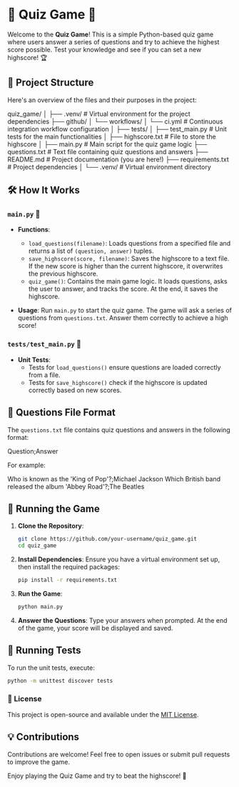 # 🎯 Quiz Game 📝

Welcome to the **Quiz Game**! This is a simple Python-based quiz game where users answer a series of questions and try to achieve the highest score possible. Test your knowledge and see if you can set a new highscore! 🏆

## 📂 Project Structure

Here's an overview of the files and their purposes in the project:

quiz_game/
│
├── .venv/                 # Virtual environment for the project dependencies
├── github/
│   └── workflows/
│       └── ci.yml        # Continuous integration workflow configuration
│
├── tests/
│   ├── test_main.py      # Unit tests for the main functionalities
│   ├── highscore.txt     # File to store the highscore
│
├── main.py               # Main script for the quiz game logic
├── questions.txt         # Text file containing quiz questions and answers
├── README.md             # Project documentation (you are here!)
├── requirements.txt      # Project dependencies
│
└── .venv/                # Virtual environment directory


## 🛠️ How It Works

### `main.py` 📄

- **Functions**:
  - `load_questions(filename)`: Loads questions from a specified file and returns a list of `(question, answer)` tuples.
  - `save_highscore(score, filename)`: Saves the highscore to a text file. If the new score is higher than the current highscore, it overwrites the previous highscore.
  - `quiz_game()`: Contains the main game logic. It loads questions, asks the user to answer, and tracks the score. At the end, it saves the highscore.

- **Usage**:
  Run `main.py` to start the quiz game. The game will ask a series of questions from `questions.txt`. Answer them correctly to achieve a high score!

### `tests/test_main.py` 🧪

- **Unit Tests**:
  - Tests for `load_questions()` ensure questions are loaded correctly from a file.
  - Tests for `save_highscore()` check if the highscore is updated correctly based on new scores.

## 📜 Questions File Format

The `questions.txt` file contains quiz questions and answers in the following format:

Question;Answer


For example:

Who is known as the 'King of Pop'?;Michael Jackson
Which British band released the album 'Abbey Road'?;The Beatles


## 🚀 Running the Game

1. **Clone the Repository**:
    ```bash
    git clone https://github.com/your-username/quiz_game.git
    cd quiz_game
    ```

2. **Install Dependencies**:
    Ensure you have a virtual environment set up, then install the required packages:
    ```bash
    pip install -r requirements.txt
    ```

3. **Run the Game**:
    ```bash
    python main.py
    ```

4. **Answer the Questions**:
   Type your answers when prompted. At the end of the game, your score will be displayed and saved.

## 🧪 Running Tests

To run the unit tests, execute:

```bash
python -m unittest discover tests
```

### 📝 License
This project is open-source and available under the [MIT License](LICENSE).


## 💡 Contributions

Contributions are welcome! Feel free to open issues or submit pull requests to improve the game.

Enjoy playing the Quiz Game and try to beat the highscore! 🎉